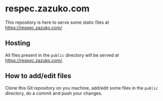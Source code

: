 # respec.zazuko.com

This repository is here to serve some static files at https://respec.zazuko.com/

## Hosting

All files present in the `public` directory will be served at https://respec.zazuko.com/.

## How to add/edit files

Clone this Git repository on you machine, add/edit some files in the `public` directory, do a commit and push your changes.
